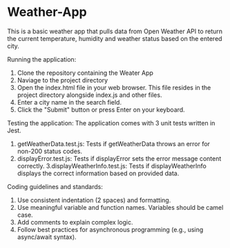 # Weather-App
This is a basic weather app that pulls data from Open Weather API to return the current temperature, humidity and weather status based on the entered city. 

Running the application:
1. Clone the repository containing the Weater App
2. Naviage to the project directory
3. Open the index.html file in your web browser. This file resides in the project directory alongside index.js and other files.
4. Enter a city name in the search field.
5. Click the "Submit" button or press Enter on your keyboard.

Testing the application:
The application comes with 3 unit tests written in Jest.
1. getWeatherData.test.js: Tests if getWeatherData throws an error for non-200 status codes.
2. displayError.test.js: Tests if displayError sets the error message content correctly.
3.displayWeatherInfo.test.js: Tests if displayWeatherInfo displays the correct information based on provided data.

Coding guidelines and standards:
1. Use consistent indentation (2 spaces) and formatting.
2. Use meaningful variable and function names. Variables should be camel case.
3. Add comments to explain complex logic. 
4. Follow best practices for asynchronous programming (e.g., using async/await syntax).

